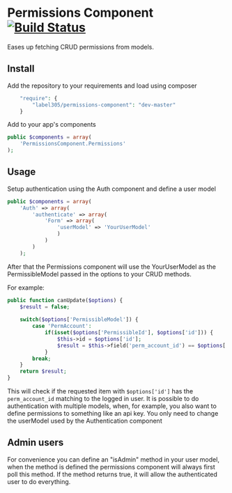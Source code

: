 # Permissions Component [![Build Status](https://travis-ci.org/Label305/CakePHP-Permissions-Component.svg?branch=master)](https://travis-ci.org/Label305/CakePHP-Permissions-Component)

Eases up fetching CRUD permissions from models.

## Install

Add the repository to your requirements and load using composer

```php
    "require": {
        "label305/permissions-component": "dev-master"
    }
```

Add to your app's components

```php
public $components = array(
	'PermissionsComponent.Permissions'
);
```

## Usage

Setup authentication using the Auth component and define a user model

```php
public $components = array(
    'Auth' => array(
        'authenticate' => array(
            'Form' => array(
                'userModel' => 'YourUserModel'
                )
            )
        )
    );
```

After that the Permissions component will use the YourUserModel as the PermissibleModel passed in the options to your CRUD methods.

For example:

```php
public function canUpdate($options) {
    $result = false;
    
    switch($options['PermissibleModel']) {
        case 'PermAccount':
            if(isset($options['PermissibleId'], $options['id'])) {
				$this->id = $options['id'];
                $result = $this->field('perm_account_id') == $options['PermissibleId'];
            }
        break; 
    }
    return $result;
}
```

This will check if the requested item with ```$options['id']``` has the ```perm_account_id``` matching to the logged in user. It is possible to do authentication with multiple models, when, for example, you also want to define permissions to something like an api key. You only need to change the userModel used by the Authentication component

## Admin users

For convenience you can define an "isAdmin" method in your user model, when the method is defined the permissions component will always first poll this method. If the method returns true, it will allow the authenticated user to do everything.
